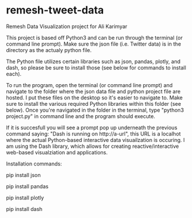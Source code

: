 # remesh-tweet-data
Remesh Data Visualization project for Ali Karimyar

This project is based off Python3 and can be run through the terminal (or command line prompt). Make sure the json file (i.e. Twitter data) is in the directory as the actualy python file. 

The Python file utilizes certain libraries such as json, pandas, plotly, and dash, so please be sure to install those (see below for commands to install each).

To run the program, open the terminal (or command line prompt) and navigate to the folder where the json data file and python project file are hosted. I put these files on the desktop so it's easier to navigate to. Make sure to install the various required Python libraries within this folder (see below). Once you're navigated in the folder in the terminal, type "python3 project.py" in command line and the program should execute. 

If it is succesfull you will see a prompt pop up underneath the previous command saying: "Dash is running on http://a-url", this URL is a localhot where the actual Python-based interactive data visuailzation is occuring. I am using the Dash library, which allows for creating reactive/interactive web-based visualziation and applications.  

Installation commands:

pip install json 

pip install pandas

pip install plotly

pip install dash

